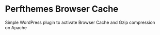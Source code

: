 
# Perfthemes Browser Cache

Simple WordPress plugin to activate Browser Cache and Gzip compression on Apache


